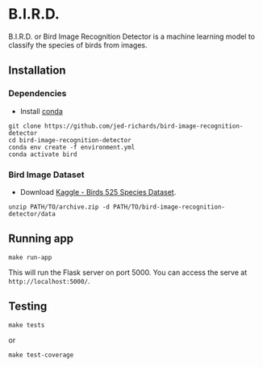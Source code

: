 # B.I.R.D.
B.I.R.D. or Bird Image Recognition Detector is a machine learning model to classify the species of birds from images.

## Installation

### Dependencies
- Install [conda](https://docs.conda.io/en/latest/)

```
git clone https://github.com/jed-richards/bird-image-recognition-detector
cd bird-image-recognition-detector
conda env create -f environment.yml
conda activate bird
```

### Bird Image Dataset
- Download [Kaggle - Birds 525 Species Dataset](https://www.kaggle.com/datasets/gpiosenka/100-bird-species).
```
unzip PATH/TO/archive.zip -d PATH/TO/bird-image-recognition-detector/data
```

## Running app

```
make run-app
```
This will run the Flask server on port 5000. You can access the serve at `http://localhost:5000/`.

## Testing

```
make tests
```

or

```
make test-coverage
```
